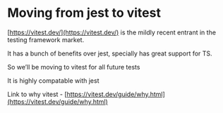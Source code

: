# Moving from jest to vitest

[https://vitest.dev/](https://vitest.dev/) is the mildly recent entrant in the testing framework market.

It has a bunch of benefits over jest, specially has great support for TS.

So we’ll be moving to vitest for all future tests

It is highly compatable with jest

Link to why vitest - [https://vitest.dev/guide/why.html](https://vitest.dev/guide/why.html)